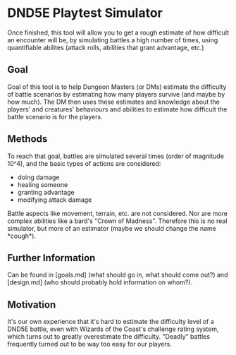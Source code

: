 # DND5E Playtest Simulator
Once finished, this tool will allow you to get a rough estimate of how difficult an encounter will be, by simulating battles a high number of times, using quantifiable abilites (attack rolls, abilities that grant advantage, etc.)

## Goal
Goal of this tool is to help Dungeon Masters (or DMs) estimate the difficulty of battle scenarios by
estimating how many players survive (and maybe by how much). The DM then uses these estimates and knowledge
about the players' and creatures' behaviours and abilities to estimate how difficult the battle scenario is for the
players.

## Methods
To reach that goal, battles are simulated several times (order of magnitude 10^4), and the basic types of actions are considered:
 *  doing damage
 *  healing someone
 *  granting advantage
 *  modifying attack damage

Battle aspects like movement, terrain, etc. are not considered. Nor are more complex abilities like a bard's "Crown
of Madness". Therefore this is no real simulator, but more of an estimator (maybe we should change the name \*cough\*).


## Further Information
Can be found in [goals.md] (what should go in, what should come out?) and [design.md] (who should probably hold
information on whom?).


## Motivation
It's our own experience that it's hard to estimate the difficulty level
of a DND5E battle, even with Wizards of the Coast's challenge rating system, which turns out to greatly overestimate
the difficulty. "Deadly" battles frequently turned out to be way too easy for our players.